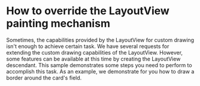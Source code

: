# How to override the LayoutView painting mechanism


<p>Sometimes, the capabilities provided by the LayoutView for custom drawing isn't enough to achieve certain task. We have several requests for extending the custom drawing capabilities of the LayoutView. However, some features can be available at this time by creating the LayoutView descendant. This sample demonstrates some steps you need to perform to accomplish this task. As an example, we demonstrate for you how to draw a border around the card's field.</p>

<br/>


